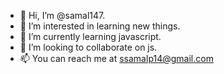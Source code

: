 - 👋 Hi, I’m @samal147.
- 👀 I’m interested in learning new things.
- 🌱 I’m currently learning javascript.
- 💞️ I’m looking to collaborate on js.
- 📫 You can reach me at ssamalp14@gmail.com

<!---
samal147/samal147 is a ✨ special ✨ repository because its `README.md` (this file) appears on your GitHub profile.
You can click the Preview link to take a look at your changes.
--->
